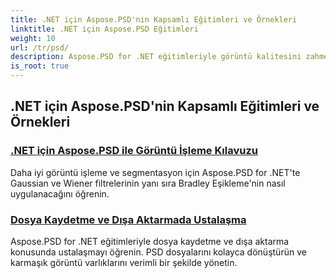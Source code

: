 ```yaml
---
title: .NET için Aspose.PSD'nin Kapsamlı Eğitimleri ve Örnekleri
linktitle: .NET için Aspose.PSD Eğitimleri
weight: 10
url: /tr/psd/
description: Aspose.PSD for .NET eğitimleriyle görüntü kalitesini zahmetsizce artırın. Görüntü işleme, PSD dosya düzenleme, metin ve yazı tipi işleme ve daha fazlasında ustalaşın.
is_root: true
---
```

## .NET için Aspose.PSD'nin Kapsamlı Eğitimleri ve Örnekleri 
### [.NET için Aspose.PSD ile Görüntü İşleme Kılavuzu](./guide-image-processing/)
Daha iyi görüntü işleme ve segmentasyon için Aspose.PSD for .NET'te Gaussian ve Wiener filtrelerinin yanı sıra Bradley Eşikleme'nin nasıl uygulanacağını öğrenin.
### [Dosya Kaydetme ve Dışa Aktarmada Ustalaşma](./mastering-file-saving-and-exporting/)
Aspose.PSD for .NET eğitimleriyle dosya kaydetme ve dışa aktarma konusunda ustalaşmayı öğrenin. PSD dosyalarını kolayca dönüştürün ve karmaşık görüntü varlıklarını verimli bir şekilde yönetin.